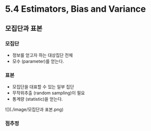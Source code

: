 # 5.4 Estimators, Bias and Variance
## 모집단과 표본
### 모집단
- 정보를 얻고자 하는 대상집단 전체
- 모수 (parameter)를 얻는다.

### 표본
- 모집단을 대표할 수 있는 일부 집단
- 무작위추출 (random sampling)이 필요
- 통계량 (statistic)을 얻는다.

![](./image/모집단과 표본.png)

### 점추정